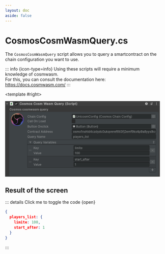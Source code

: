 ```yaml
---
layout: doc
aside: false
--- 
```


<script setup>
  import {DividePage} from 'vitepress-theme-api';
</script>
 
# CosmosCosmWasmQuery.cs

The ```CosmosCosmWasmQuery``` script allows you to query a smartcontract on the chain configuration you want to use. 

::: info {icon-type=info}
Using these scripts will require a minimum knowledge of cosmwasm.  
For this, you can consult the documentation here: https://docs.cosmwasm.com/
:::

<DividePage :top="63">
<template #left>

## Chain Configuration <Badge type="info" text="Object" />

Add the object containing the script [CosmosChainConfig.cs](/scripts/CosmosChainConfig.cs )

## Button Onclick <Badge type="info" text="Button" />

Add the button you created to your scene to interact with the signer

## Call On Load <Badge type="info" text="Bool" />

Runs the query on the smartcontract when loading the object

## Contract address <Badge type="info" text="Text" />

The contract address to query

## Query name <Badge type="info" text="String" />

The main query to send 

## Query variables <Badge type="info" text="Array" />

The sub query to send 



</template>


<template #right>

![An image](img/script9.png)
##  Result of the screen  
::: details Click me to toggle the code {open}
```json
{
  players_list: {
    limite: 100,
    start_after: 1
  }
}

```
:::
</template>
</DividePage>
 
<!-- 
1. First Item
   1. First Item
      1. First Item

{.order-list-I}

::: tip test {icon-type=tip}
test
:::

::: info {icon-type=info}
test
:::

::: info {icon-type=info-bordered}
test
:::

::: warning {icon-type=warning}
test
:::

::: warning {icon-type=warning-bordered}
test
:::

::: danger {icon-type=danger}
test
:::

::: danger {icon-type=danger-bordered}
test
:::

::: info video content {icon-type=video}
demo
:::

::: info video content {icon-type=video-bordered}
demo
::: -->
